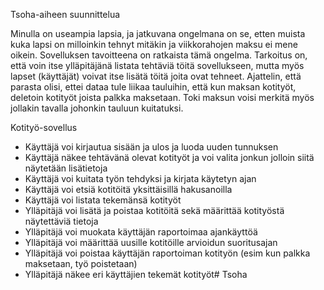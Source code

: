 Tsoha-aiheen suunnittelua

Minulla on useampia lapsia, ja jatkuvana ongelmana on se, etten muista kuka lapsi on milloinkin 
tehnyt mitäkin ja viikkorahojen maksu ei mene oikein. Sovelluksen tavoitteena on ratkaista tämä ongelma.
Tarkoitus on, että voin itse ylläpitäjänä listata tehtäviä töitä sovellukseen, mutta myös lapset (käyttäjät)
voivat itse lisätä töitä joita ovat tehneet. Ajattelin, että parasta olisi, ettei dataa tule liikaa tauluihin,
että kun maksan kotityöt, deletoin kotityöt joista palkka maksetaan. Toki maksun voisi merkitä myös jollakin
tavalla johonkin tauluun kuitatuksi.

Kotityö-sovellus

- Käyttäjä voi kirjautua sisään ja ulos ja luoda uuden tunnuksen
- Käyttäjä näkee tehtävänä olevat kotityöt ja voi valita jonkun jolloin siitä näytetään lisätietoja
- Käyttäjä voi kuitata työn tehdyksi ja kirjata käytetyn ajan
- Käyttäjä voi etsiä kotitöitä yksittäisillä hakusanoilla
- Käyttäjä voi listata tekemänsä kotityöt
- Ylläpitäjä voi lisätä ja poistaa kotitöitä sekä määrittää kotityöstä näytettäviä tietoja
- Ylläpitäjä voi muokata käyttäjän raportoimaa ajankäyttöä
- Ylläpitäjä voi määrittää uusille kotitöille arvioidun suoritusajan
- Ylläpitäjä voi poistaa käyttäjän raportoiman kotityön (esim kun palkka maksetaan, työ poistetaan)
- Ylläpitäjä näkee eri käyttäjien tekemät kotityöt# Tsoha
